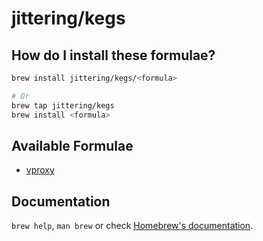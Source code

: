 # jittering/kegs

## How do I install these formulae?

```sh
brew install jittering/kegs/<formula>

# Or
brew tap jittering/kegs
brew install <formula>
```

## Available Formulae

* [vproxy](Formula/vproxy.rb)

## Documentation

`brew help`, `man brew` or check [Homebrew's documentation](https://docs.brew.sh).
